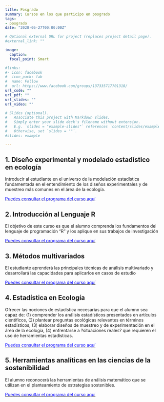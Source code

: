 ```yaml
---
title: Posgrado
summary: Cursos en los que participo en posgrado
tags:
- posgrado
date: "2020-05-27T00:00:00Z"

# Optional external URL for project (replaces project detail page).
#external_link: ""

image:
  caption: 
  focal_point: Smart

#links:
#- icon: facebook
#  icon_pack: fab
#  name: Follow
#  url: https://www.facebook.com/groups/137335717701318/
url_code: ""
url_pdf: ""
url_slides: ""
url_video: ""

# Slides (optional).
#   Associate this project with Markdown slides.
#   Simply enter your slide deck's filename without extension.
#   E.g. `slides = "example-slides"` references `content/slides/example-slides.md`.
#   Otherwise, set `slides = ""`.
#slides: example

---
```



## 1. Diseño experimental y modelado estadístico en ecología

Introducir al estudiante en el universo de la modelación estadística fundamentada en el entendimiento de los diseños
experimentales y de muestreo más comunes en el área de la ecología.

 [<span style="color:blue">Puedes consultar el programa del curso aquí</span>](http://pcbiol.posgrado.unam.mx/programas_cursos/2020-1/dise%C3%B1o_experimental_y_modelado_estadistico_en_ecologia.pdf)

## 2. Introducción al Lenguaje R

El objetivo de este curso es que el alumno comprenda los fundamentos del lenguaje de programación “R” y los aplique en sus trabajos de investigación
 
 [<span style="color:blue">Puedes consultar el programa del curso aquí</span>](http://pcbiol.posgrado.unam.mx/programas_cursos/2020-2/introduccion_al_lenguaje__r.pdf)

##  3. Métodos multivariados

El estudiante aprenderá las principales técnicas de análisis multivariado y desarrollará las capacidades
para aplicarlos en casos de estudio

 [<span style="color:blue">Puedes consultar el programa del curso aquí</span>](http://pcbiol.posgrado.unam.mx/programas_cursos/2018-2/introduccion_al_estudio_de_los_metodos_multivariados.pdf)

## 4. Estadística en Ecología

Ofrecer las nociones de estadística necesarias para que el alumno sea capaz de: (1) comprender los análisis estadísticos
presentados en artículos científicos, (2) plantear preguntas ecológicas relevantes en términos estadísticos, (3) elaborar
diseños de muestreo y de experimentación en el área de la ecología, (4) enfrentarse a ?situaciones reales? que requieren
el uso de herramientas estadísticas.

[<span style="color:blue">Puedes consultar el programa del curso aquí</span>](http://pcbiol.posgrado.unam.mx/programas_cursos/2019-2/estadistica_en_ecologia.pdf)

## 5. Herramientas analíticas en las ciencias de la sostenibilidad

El alumno reconocerá las herramientas de análisis matemático que se utilizan en el planteamiento
de estrategias sostenibles.

 [<span style="color:blue">Puedes consultar el programa del curso aquí</span>](https://sostenibilidad.posgrado.unam.mx/media/cursos/2/herramientas_analiticas_en_las_ciencias_de_la_sostenibilidad.pdf)


